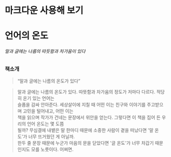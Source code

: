마크다운 사용해 보기
============================

# 언어의 온도 
###### 말과 글에는 나름의 따듯함과 차가움이 있다

### 책소개
> “말과 글에는 나름의 온도가 있다”

> 말과 글에는 나름의 온도가 있다. 따뜻함과 차가움의 정도가 저마다 다르다. 적당히 온기 있는 언어는  
>슬픔을 감싸 안아준다. 세상살이에 지칠 때 어떤 이는 친구와 이야기를 주고받으며 고민을 털어내고, 어떤 이는   
>책을 읽으며 작가가 건네는 문장에서 위안을 얻는다. 그렇다면 이 책을 집어 든 우리의 언어 온도는 몇 도쯤  
>될까? 무심결에 내뱉은 말 한마디 때문에 소중한 사람이 곁을 떠났다면 '말 온도'가 너무 뜨거웠던 게 아닐까.  
>한두 줄 문장 때문에 누군가 마음의 문을 닫았다면 '글 온도'가 너무 차갑기 때문인지도 모를 노릇이다. 어쩌면. 
  
